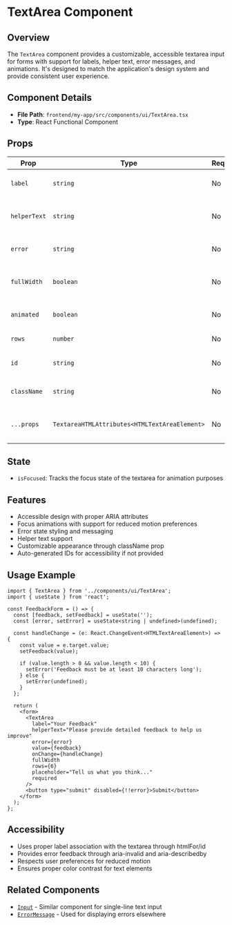 # TextArea Component

## Overview

The `TextArea` component provides a customizable, accessible textarea input for forms with support for labels, helper text, error messages, and animations. It's designed to match the application's design system and provide consistent user experience.

## Component Details

- **File Path**: `frontend/my-app/src/components/ui/TextArea.tsx`
- **Type**: React Functional Component

## Props

| Prop        | Type                                      | Required | Default     | Description                             |
|-------------|-------------------------------------------|----------|-------------|-----------------------------------------|
| `label`     | `string`                                  | No       | `undefined` | Label text for the textarea             |
| `helperText`| `string`                                  | No       | `undefined` | Helper text displayed below the textarea|
| `error`     | `string`                                  | No       | `undefined` | Error message to display                |
| `fullWidth` | `boolean`                                 | No       | `false`     | Whether the textarea takes full width   |
| `animated`  | `boolean`                                 | No       | `true`      | Whether to apply focus animations       |
| `rows`      | `number`                                  | No       | `4`         | Number of visible rows                  |
| `id`        | `string`                                  | No       | Auto-generated | ID for the textarea element          |
| `className` | `string`                                  | No       | `''`        | Additional CSS classes                  |
| `...props`  | `TextareaHTMLAttributes<HTMLTextAreaElement>` | No  | -           | All standard textarea HTML attributes   |

## State

- `isFocused`: Tracks the focus state of the textarea for animation purposes

## Features

- Accessible design with proper ARIA attributes
- Focus animations with support for reduced motion preferences
- Error state styling and messaging
- Helper text support
- Customizable appearance through className prop
- Auto-generated IDs for accessibility if not provided

## Usage Example

```tsx
import { TextArea } from '../components/ui/TextArea';
import { useState } from 'react';

const FeedbackForm = () => {
  const [feedback, setFeedback] = useState('');
  const [error, setError] = useState<string | undefined>(undefined);
  
  const handleChange = (e: React.ChangeEvent<HTMLTextAreaElement>) => {
    const value = e.target.value;
    setFeedback(value);
    
    if (value.length > 0 && value.length < 10) {
      setError('Feedback must be at least 10 characters long');
    } else {
      setError(undefined);
    }
  };
  
  return (
    <form>
      <TextArea
        label="Your Feedback"
        helperText="Please provide detailed feedback to help us improve"
        error={error}
        value={feedback}
        onChange={handleChange}
        fullWidth
        rows={6}
        placeholder="Tell us what you think..."
        required
      />
      <button type="submit" disabled={!!error}>Submit</button>
    </form>
  );
};
```

## Accessibility

- Uses proper label association with the textarea through htmlFor/id
- Provides error feedback through aria-invalid and aria-describedby
- Respects user preferences for reduced motion
- Ensures proper color contrast for text elements

## Related Components

- [`Input`](./Input.md) - Similar component for single-line text input
- [`ErrorMessage`](./ErrorMessage.md) - Used for displaying errors elsewhere 
